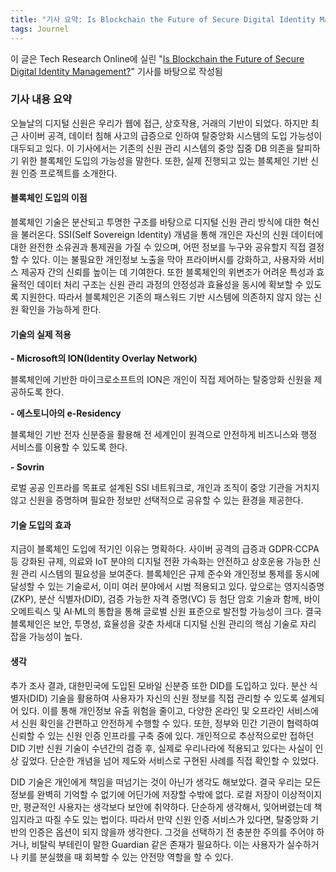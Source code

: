 ```yaml
---
title: "기사 요약: Is Blockchain the Future of Secure Digital Identity Management?"
tags: Journel
---
```


이 글은 Tech Research Online에 실린 "[Is Blockchain the Future of Secure Digital Identity Management?](https://techresearchonline.com/blog/blockchain-digital-identity-management/)" 기사를 바탕으로 작성됨

### 기사 내용 요약	
오늘날의 디지털 신원은 우리가 웹에 접근, 상호작용, 거래의 기반이 되었다. 하지만 최근 사이버 공격, 데이터 침해 사고의 급증으로 인하여 탈중앙화 시스템의 도입 가능성이 대두되고 있다. 이 기사에서는 기존의 신원 관리 시스템의 중앙 집중 DB 의존을 탈피하기 위한 블록체인 도입의 가능성을 말한다. 또한, 실제 진행되고 있는 블록체인 기반 신원 인증 프로젝트를 소개한다.

<!--more-->

#### 블록체인 도입의 이점

블록체인 기술은 분산되고 투명한 구조를 바탕으로 디지털 신원 관리 방식에 대한 혁신을 불러온다. SSI(Self Sovereign Identity) 개념을 통해 개인은 자신의 신원 데이터에 대한 완전한 소유권과 통제권을 가질 수 있으며, 어떤 정보를 누구와 공유할지 직접 결정할 수 있다. 이는 불필요한 개인정보 노출을 막아 프라이버시를 강화하고, 사용자와 서비스 제공자 간의 신뢰를 높이는 데 기여한다. 또한 블록체인의 위변조가 어려운 특성과 효율적인 데이터 처리 구조는 신원 관리 과정의 안정성과 효율성을 동시에 확보할 수 있도록 지원한다. 따라서 블록체인은 기존의 패스워드 기반 시스템에 의존하지 않지 않는 신원 확인을 가능하게 한다.

#### 기술의 실제 적용

**- Microsoft의 ION(Identity Overlay Network)**

블록체인에 기반한 마이크로소프트의 ION은 개인이 직접 제어하는 탈중앙화 신원을 제공하도록 한다.

**- 에스토니아의 e-Residency**

블록체인 기반 전자 신분증을 활용해 전 세계인이 원격으로 안전하게 비즈니스와 행정 서비스를 이용할 수 있도록 한다.

**- Sovrin**

로벌 공공 인프라를 목표로 설계된 SSI 네트워크로, 개인과 조직이 중앙 기관을 거치지 않고 신원을 증명하며 필요한 정보만 선택적으로 공유할 수 있는 환경을 제공한다.

#### 기술 도입의 효과

지금이 블록체인 도입에 적기인 이유는 명확하다. 사이버 공격의 급증과 GDPR·CCPA 등 강화된 규제, 의료와 IoT 분야의 디지털 전환 가속화는 안전하고 상호운용 가능한 신원 관리 시스템의 필요성을 보여준다. 블록체인은 규제 준수와 개인정보 통제를 동시에 달성할 수 있는 기술로서, 이미 여러 분야에서 시범 적용되고 있다. 앞으로는 영지식증명(ZKP), 분산 식별자(DID), 검증 가능한 자격 증명(VC) 등 첨단 암호 기술과 함께, 바이오메트릭스 및 AI·ML의 통합을 통해 글로벌 신원 표준으로 발전할 가능성이 크다. 결국 블록체인은 보안, 투명성, 효율성을 갖춘 차세대 디지털 신원 관리의 핵심 기술로 자리 잡을 가능성이 높다.

#### 생각

추가 조사 결과, 대한민국에 도입된 모바일 신분증 또한 DID를 도입하고 있다. 분산 식별자(DID) 기술을 활용하여 사용자가 자신의 신원 정보를 직접 관리할 수 있도록 설계되어 있다. 이를 통해 개인정보 유출 위험을 줄이고, 다양한 온라인 및 오프라인 서비스에서 신원 확인을 간편하고 안전하게 수행할 수 있다. 또한, 정부와 민간 기관이 협력하여 신뢰할 수 있는 신원 인증 인프라를 구축 중에 있다. 개인적으로 추상적으로만 접하던 DID 기반 신원 기술이 수년간의 검증 후, 실제로 우리나라에 적용되고 있다는 사실이 인상 깊었다. 단순한 개념을 넘어 제도와 서비스로 구현된 사례를 직접 확인할 수 있었다.

DID 기술은 개인에게 책임을 떠넘기는 것이 아닌가 생각도 해보았다. 결국 우리는 모든 정보를 완벽히 기억할 수 없기에 어딘가에 저장할 수밖에 없다. 로컬 저장이 이상적이지만, 평균적인 사용자는 생각보다 보안에 취약하다. 단순하게 생각해서, 잊어버렸는데 책임지라고 따질 수도 있는 법이다. 따라서 만약 신원 인증 서비스가 있다면, 탈중앙화 기반의 인증은 옵션이 되지 않을까 생각한다. 그것을 선택하기 전 충분한 주의를 주어야 하거나, 비탈릭 부테린이 말한 Guardian 같은 존재가 필요하다. 이는 사용자가 실수하거나 키를 분실했을 때 회복할 수 있는 안전망 역할을 할 수 있다.